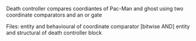 Death controller compares coordiantes of Pac-Man and ghost using two coordinate comparators and an or gate

Files:
entity and behavioural of coordinate comparator [bitwise AND]
entity and structural of death controller block
